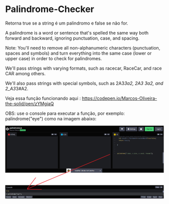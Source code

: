 # Palindrome-Checker
Retorna true se a  string é um palindromo e false se não for.

A palindrome is a word or sentence that's spelled the same way both forward and backward, ignoring punctuation, case, and spacing.

Note: You'll need to remove all non-alphanumeric characters (punctuation, spaces and symbols) and turn everything into the same case (lower or upper case) in order to check for palindromes.

We'll pass strings with varying formats, such as racecar, RaceCar, and race CAR among others.

We'll also pass strings with special symbols, such as 2A3*3a2, 2A3 3a2, and 2_A3*3#A2.

Veja essa função funcionando aqui : https://codepen.io/Marcos-Oliveira-the-solid/pen/zYMgjaQ 

OBS: use o console para executar a função, por exemplo: palindrome("eye") como na imagem abaixo:

<img src="exemplo.png" />
